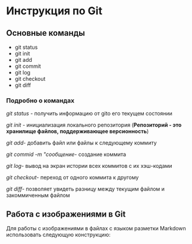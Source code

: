 # **Инструкция по Git**

## Основные команды

* git status
* git init
* git add
* git commit
* git log
* git checkout
* git diff

### Подробно о командах

*git status* - получить информацию от gitо его текущем состоянии

*git init* - инициализация локального репозитория (**Репозиторий - это хранилище файлов, поддерживающее версионность**)

*git add*- добавить файл или файлы к следующему коммиту

*git commid -m "сообщение*- создание коммита

*git log*- вывод на экран истории всех коммитов с их хэш-кодами

*git checkout*- переход от одного коммита к другому

*git diff*- позволяет увидеть разницу между текущим файлом и закоммиченным файлом

## Работа с изображениями в Git

Для работы с изображениями в файлах с языком разметки Markdown использовать следующую конструкцию: